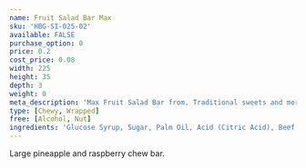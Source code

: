```yaml
---
name: Fruit Salad Bar Max
sku: 'HBG-SI-025-02'
available: FALSE
purchase_option: 0
price: 0.2
cost_price: 0.08
width: 225
height: 35
depth: 3
weight: 0
meta_description: 'Max Fruit Salad Bar from. Traditional sweets and more at Humbugs Confectionery Store. Specialists in satisfying your sweet tooth!'
type: [Chewy, Wrapped]
free: [Alcohol, Nut]
ingredients: 'Glucose Syrup, Sugar, Palm Oil, Acid (Citric Acid), Beef Gelatine, Flavourings, Natural Colours: Paprika Extract, Anthocyanins, Emulsifier (Soya Lecithins). May contain traces of milk.'
---
```

Large pineapple and raspberry chew bar.